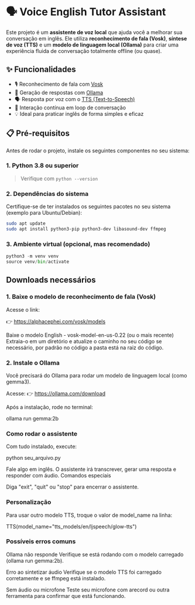 # 🗣️ Voice English Tutor Assistant

Este projeto é um **assistente de voz local** que ajuda você a melhorar sua conversação em inglês. Ele utiliza **reconhecimento de fala (Vosk)**, **síntese de voz (TTS)** e um **modelo de linguagem local (Ollama)** para criar uma experiência fluida de conversação totalmente offline (ou quase).



## ✨ Funcionalidades

- 🎙️ Reconhecimento de fala com [Vosk](https://alphacephei.com/vosk/)
- 🧠 Geração de respostas com [Ollama](https://ollama.com/)
- 🗣️ Resposta por voz com o [TTS (Text-to-Speech)](https://github.com/coqui-ai/TTS)
- 🔁 Interação contínua em loop de conversação
- 💡 Ideal para praticar inglês de forma simples e eficaz


## 📋 Pré-requisitos

Antes de rodar o projeto, instale os seguintes componentes no seu sistema:


### 1. Python 3.8 ou superior

> Verifique com `python --version`


### 2. Dependências do sistema

Certifique-se de ter instalados os seguintes pacotes no seu sistema (exemplo para Ubuntu/Debian):

```bash
sudo apt update
sudo apt install python3-pip python3-dev libasound-dev ffmpeg
```

### 3. Ambiente virtual (opcional, mas recomendado)

```python
python3 -m venv venv
source venv/bin/activate
```

## Downloads necessários

### 1. Baixe o modelo de reconhecimento de fala (Vosk)

Acesse o link:

👉 https://alphacephei.com/vosk/models

Baixe o modelo English - vosk-model-en-us-0.22 (ou o mais recente)
Extraia-o em um diretório e atualize o caminho no seu código se necessário, por padrão no código a pasta está na raiz do código.


### 2. Instale o Ollama

Você precisará do Ollama para rodar um modelo de linguagem local (como gemma3).

Acesse:
👉 https://ollama.com/download

Após a instalação, rode no terminal:

ollama run gemma:2b


### Como rodar o assistente

Com tudo instalado, execute:

python seu_arquivo.py

Fale algo em inglês. O assistente irá transcrever, gerar uma resposta e responder com áudio.
Comandos especiais

Diga "exit", "quit" ou "stop" para encerrar o assistente.


### Personalização

Para usar outro modelo TTS, troque o valor de model_name na linha:

TTS(model_name="tts_models/en/ljspeech/glow-tts")


### Possíveis erros comuns

Ollama não responde
Verifique se está rodando com o modelo carregado (ollama run gemma:2b).

Erro ao sintetizar áudio
Verifique se o modelo TTS foi carregado corretamente e se ffmpeg está instalado.

Sem áudio ou microfone
Teste seu microfone com arecord ou outra ferramenta para confirmar que está funcionando.

